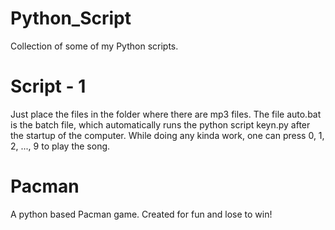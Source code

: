 # Python_Script
Collection of some of my Python scripts.

# Script - 1
Just place the files in the folder where there are mp3 files.
The file auto.bat is the batch file, which automatically runs the python script keyn.py after the startup of the computer.
While doing any kinda work, one can press 0, 1, 2, ..., 9 to play the song.

# Pacman
A python based Pacman game. Created for fun and lose to win!
